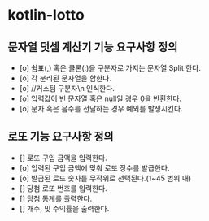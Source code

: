 # kotlin-lotto

## 문자열 덧셈 계산기 기능 요구사항 정의
- [o] 쉼표(,) 혹은 클론(:)을 구분자로 가지는 문자열 Split 한다.
- [o] 각 분리된 문자열을 합한다.
- [o] //커스텀 구분자\n 인식한다.
- [o] 입력값이 빈 문자열 혹은 null일 경우 0을 반환한다.
- [o] 문자 혹은 음수를 전달하는 경우 예외를 발생시킨다.


## 로또 기능 요구사항 정의
- [] 로또 구입 금액을 입력한다.
- [o] 입력된 구입 금액에 맞춰 로또 장수를 발급한다.
- [o] 발급된 로또 숫자를 무작위로 선택된다.(1~45 범위 내)
- [] 당첨 로또 번호를 입력한다.
- [] 당첨 통계를 출력한다.
 - [] 개수, 및 수익률을 출력한다.